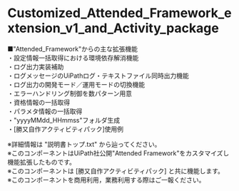 # Customized_Attended_Framework_extension_v1_and_Activity_package
■"Attended_Framework"からの主な拡張機能  
・設定情報一括取得における環境依存解消機能  
・ログ出力実装補助  
・ログメッセージのUiPathログ・テキストファイル同時出力機能  
・ログ出力の開発モード／運用モードの切換機能  
・エラーハンドリング制御を数パターン用意  
・資格情報の一括取得  
・パラメタ情報の一括取得  
・"yyyyMMdd_HHmmss"フォルダ生成  
・[勝又自作アクティビティパック]使用例  

※詳細情報は "説明書トップ.txt" から辿ってください。  
※このコンポーネントはUiPath社公開"Attended Framework"をカスタマイズし機能拡張したものです。  
※このコンポーネントは [勝又自作アクティビティパック] と共に機能します。  
※このコンポーネントを商用利用，業務利用する際はご一報ください。
